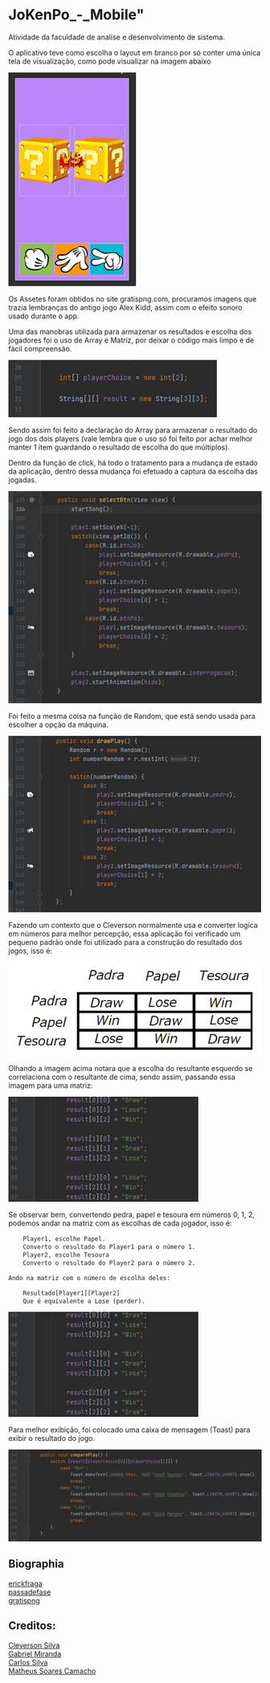 # JoKenPo\_-_Mobile"

Atividade da faculdade de analise e desenvolvimento de sistema.

O aplicativo teve como escolha o layout em branco por só conter uma única tela de visualização, como pode visualizar na imagem abaixo

<img src="https://github.com/iSherlott/JoKenPo_-_Mobile/blob/main/assets/Imagem1.png">

Os Assetes foram obtidos no site gratispng.com, procuramos imagens que trazia lembranças do antigo jogo Alex Kidd, assim com o efeito sonoro usado durante o app.

Uma das manobras utilizada para armazenar os resultados e escolha dos jogadores foi o uso de Array e Matriz, por deixar o código mais limpo e de fácil compreensão.

<img src="https://github.com/iSherlott/JoKenPo_-_Mobile/blob/main/assets/Imagem2.png">

Sendo assim foi feito a declaração do Array para armazenar o resultado do jogo dos dois players (vale lembra que o uso só foi feito por achar melhor manter 1 item guardando o resultado de escolha do que múltiplos).

Dentro da função de click, há todo o tratamento para a mudança de estado da aplicação, dentro dessa mudança foi efetuado a captura da escolha das jogadas.

<img src="https://github.com/iSherlott/JoKenPo_-_Mobile/blob/main/assets/Imagem3.png">

Foi feito a mesma coisa na função de Random, que está sendo usada para escolher a opção da máquina.

<img src="https://github.com/iSherlott/JoKenPo_-_Mobile/blob/main/assets/Imagem4.png">

Fazendo um contexto que o Cleverson normalmente usa e converter logica em números para melhor percepção, essa aplicação foi verificado um pequeno padrão onde foi utilizado para a construção do resultado dos jogos, isso é:

<img src="https://github.com/iSherlott/JoKenPo_-_Mobile/blob/main/assets/Imagem5.png">

Olhando a imagem acima notara que a escolha do resultante esquerdo se correlaciona com o resultante de cima, sendo assim, passando essa imagem para uma matriz:

<img src="https://github.com/iSherlott/JoKenPo_-_Mobile/blob/main/assets/Imagem6.png">

Se observar bem, convertendo pedra, papel e tesoura em números 0, 1, 2, podemos andar na matriz com as escolhas de cada jogador, isso é:

```
	Player1, escolhe Papel.
	Converto o resultado do Player1 para o número 1.
	Player2, escolhe Tesoura
	Converto o resultado do Player2 para o número 2.
```

    Ando na matriz com o número de escolha deles:

```
	Resultado[Player1][Player2]
	Que é equivalente a Lose (perder).
```

<img src="https://github.com/iSherlott/JoKenPo_-_Mobile/blob/main/assets/Imagem6.png">

Para melhor exibição, foi colocado uma caixa de mensagem (Toast) para exibir o resultado do jogo.

<img src="https://github.com/iSherlott/JoKenPo_-_Mobile/blob/main/assets/Imagem7.png">

## Biographia

<a href="https://erickfraga.github.io/JO-KEN-PO/">erickfraga<a><br />
<a href="https://www.passadefase.com/guia-de-conhecimento-gamer-alex-kidd-in-miracle-world"/>passadefase<a><br />
<a href="https://www.gratispng.com">gratispng<a><br />

## Creditos:

<a href="https://github.com/iSherlott">Cleverson Silva<a><br />
<a href="https://github.com/Gabrie2121">Gabriel Miranda<a><br />
<a href="https://github.com/Carlos3108">Carlos Silva<a><br />
<a href="https://github.com/MatFoxDie">Matheus Soares Camacho<a><br />
